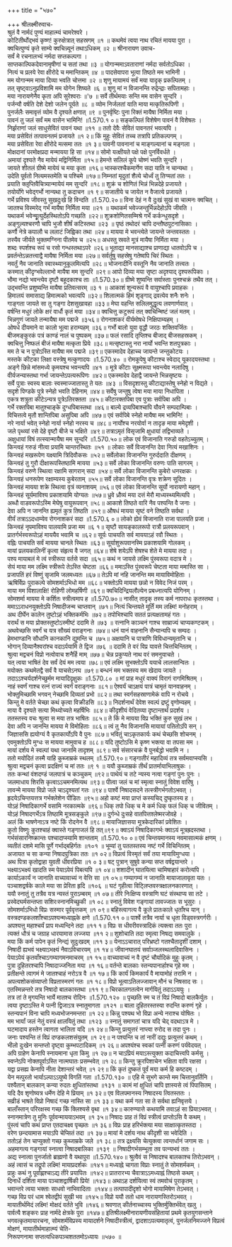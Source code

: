 +++
title = "५७०"

+++
श्रीलक्ष्मीरुवाच-  
श्रुतं वै नार्मदं पुण्यं माहात्म्यं चामरेश्वरे ।  
कोटितीर्थोद्भवं कृष्ण! कुरुक्षेत्रात् सहस्रगम् ॥१ ॥
कथमेवं त्वया नाथ रचितं मायया पुरा ।  
क्वचित्पुण्यं कृते साम्ये क्वचिन्न्यूनं तथाऽधिकम् ॥२ ॥
श्रीनारायण उवाच-  
सर्वं मे रचनालभ्यं नर्मदा सप्तकल्पगा ।  
साप्तकाल्पिकदेवानामृषीणां च सतां तथा ॥३ ॥
योगान्ममाऽवताराणां नर्मदा सर्वतोऽधिका ।  
नित्यं च प्रलये रेवा क्षीरोदे च ममान्तिकम् ॥४ ॥
पादसेवापरा भूत्वा तिष्ठते मम भामिनी ।  
मम योगान्मम माया दिव्या भवति चोत्तमा ॥२ ॥
शृणु मायामयं सर्वं मया यादृक् प्रकल्पितम् ।  
तत् सृष्ट्वाऽनुप्रविशामि मम योगेन शिष्यते ॥६ ॥
शृणु मां न विजानन्ति रुद्रेन्द्राः सपितामहाः ।  
मया नारायणेनैव कृता अपि सुरेश्वराः ॥'७ ॥
सर्वे तीर्थमयाः सन्ति मम वासेन सुन्दरि ।  
पर्जन्यौ वर्षति देशे देशो जलेन पूर्यते ॥८ ॥
व्योम निर्जलतां याति माया मत्कृतिरूपिणी ।  
पुनर्जलैः समावृत्तं व्योम वै दृश्यते क्षणात् ॥९ ॥
पुनर्वृष्टिः पुना रिक्तं मायैषा निर्मिता मया ।  
पावनं तु जलं सर्वं मम वासेन भामिनि! ॥1.570.१ ०॥
सङ्कल्पितं विशेषेण पावनं वै विशेषतः ।  
निर्झराणां जलं साधुसेवितं पावनं यथा ॥११ ॥
ततो देवैः सेवितं पावनतरं भवत्यपि ।  
मया प्रसेवितं तत्पावनतमं प्रजायते ॥१ २॥
किं मुहुः सेवितं तच्च तत्रापि प्रतिकल्पगम् ।  
मया प्रसेविता रेवा क्षीरोदे मत्समा ततः ॥१ ३॥
पावनी पावनानां च माङ्गल्यानां च मङ्गला ।  
मोक्षदानां परमोक्षप्रदा मन्मायया हि सा ॥१४॥
सोमो यत्क्षीयते पक्षे पक्षे पुनर्विवर्धते ।  
अमायां दृश्यते नैव मायेयं मद्विनिर्मिता ॥१५॥
हेमन्ते सलिलं कूपे चोष्णं भवति सुन्दरि ।  
जायते शीतलं ग्रीष्मे मायेयं च मया कृता ॥१६॥
भास्करश्चैकमार्गेण सदा याति न चान्यथा ।  
उदेति पूर्वतो नित्यमस्तमेति च पश्चिमे ॥१७॥
निम्नतां मृदुतां शैत्ये चोर्ध्वं तु तिग्मतां ततः ।  
प्रयाति क्लृप्तिवैचित्र्यान्मायेयं मम सुन्दरि ॥१८॥
शुक्रं च शोणितं भिन्नं भिन्नदेहे प्रजायते ।  
तयोर्योगे भवेद्गर्भो नान्यथा तु कदाचन ॥१ ९॥
सजातीये च जायेत न वैजात्ये प्रजायते ।  
गर्भे प्रविश्य जीवस्तु सुखदुःखे हि विन्दति ॥1.570.२०॥
विना देहं न वै दुःखं सुखं वा चात्मनः क्वचित् ।  
जातश्च विस्मरेद् गर्भं मायैषा निर्मिता मया ॥२१ ॥
यथाकर्म भवेज्जन्तुर्भिन्नदेहोऽपि जीवति ।  
यथाकर्म भवेन्मूृत्युर्देहस्थितोऽपि गच्छति ॥२२॥
शुक्रशोणितसम्मिश्रे गर्भे कर्कन्धुसदृशे ।  
अङ्गुल्यश्चरणौ चापि भुजौ शीर्षं कटिस्तथा ॥२३ ॥
पृष्ठं तथोदरं चापि दन्तौष्ठपुटनासिकाः ।  
कर्णौ नेत्रे कपालौ च ललाटं जिह्विका तथा ॥२४॥
मायया मे भवन्त्येते जायन्ते जन्तवस्ततः ।  
तस्यैव जीर्यते भुक्तमग्निना पीतमेव च ॥२५॥
अधस्तु स्रवते मूत्रं मायैषा निर्मिता मया ।  
शब्दः स्पर्शश्च रूपं च रसो गन्धस्तथाऽपरे ॥२६॥
भूताद्या मानसाद्याश्च प्राणाद्या धातवोऽपि च ।  
प्रवर्तन्तेऽन्नतत्त्वाद्वै मायैषा निर्मिता मया ॥२७॥
सर्वर्तुषु सहस्रेषु गतेष्वपि चिरं स्थितः ।  
नवर्तुं नैव जानाति स्वास्थ्यानुकूलमित्यपि ॥२८॥
भोजनादीनि वस्तूनि नैव जानाति तत्त्वतः ।  
कस्मात् कीदृग्भवेल्लाभो मायैषा मम सुन्दरि ॥२९॥
आपो दिव्या मया सृष्टा अदृश्याद् दृश्यरूपिकाः ।  
भौमा नद्यो भवन्त्येव दृष्टौ बहूदकाश्च ताः ॥1.570.३०॥
ग्रीष्मे शुष्यन्ति सर्वास्ताः पुनश्चक्रं तथैव तत् ।  
उद्भवन्ति प्रशुष्यन्ति मायैषा प्रतिवत्सरम् ॥३ १ ॥
आकाशं शून्यरूपं वै वायुश्चापि प्रवाहकः ।  
हिमालयं समासाद्य हिमात्मको भवत्यपि ॥३२॥
शिलात्मकं हिमं शृङ्गाद् द्रवत्येव शनैः शनेः ।  
गाङ्गता जायते सा तु गङ्गा देशसुखावहा ॥३३॥
मेघा वहन्ति सलिलमुद्धृत्य लवणार्णवात् ।  
वर्षन्ति मधुरं लोके क्षरं वार्धौ कृतं मया ॥३४॥
क्वचित्तु कटुरूपं तत् क्वचिन्मिष्टं जलं मतम् ।  
भिन्नगुणं जायते तन्मायैषा मम पद्मजे ॥३५६॥
रोगनाशकरं वीर्यमोषधे निक्षिपाम्यहम् ।  
ओषधे दीयमाने वा कालो भूत्वा हराम्यहम् ॥३६॥
गर्भो बालो युवा वृद्धौ जरठः शक्तिवर्जितः ।  
बीजमङ्कुरकं पत्रं काण्डं नालं च पुष्पकम् ॥३७॥
फलं रसादि तृप्तिश्च बीजाद् बीजसहस्रकम् ।  
क्वचित्तु निष्फलं बीजं मायैषा मत्कृता प्रिये ॥३८॥
मत्सृष्टास्तु नरा नार्यो भवन्ति शतपुत्रकाः ।  
मम ते च न पुत्रोऽस्ति मायैषा मम पद्मजे ॥३९॥
एकस्मादेव देहाच्च जायन्ते जन्तुकोटयः ।  
मस्तके कीटका लिक्षा वस्त्रेषु मत्कुणादयः ॥1.570.४० ॥
रोमकूपेषु कीटाश्च स्वेदाद् यूकादयस्तथा ।  
अङ्गे छिन्ने मांसमध्ये कृमयश्च भवन्त्यपि ॥४१ ॥
मूत्रे कीटाः सूक्ष्मरूपा भवन्त्येव नलादिषु ।  
वीर्यजन्यास्तथा गर्भा जायन्तेऽपत्यरूपिणः ॥४२॥
एकस्मादेव देहाद्वै जायन्ते भिन्नसृष्टयः ।  
सर्वे पुत्राः स्वस्य बालाः स्वस्माज्जातास्तु ते यतः ॥४३ ॥
विसदृशास्तु कीटाद्यास्तेषु स्नेहो न विद्यते ।  
सदृशे पिण्डके पुत्रे स्नेहो भवति देहिनाम् ॥४४॥
सर्वेषु जन्तुषु त्वेषा मया माया निधापिता ।  
एकत्र शत्रुता कीटेऽन्यत्र पुत्रेऽतिरक्तता ॥४५॥
कीटारक्तपिबा एव पुत्राः सर्वपिबा अपि ।  
गर्भे रक्तपिबा मातुश्चाङ्के दुग्धपिबास्तथा ॥४६॥
बाल्ये द्रव्यपिबाश्चापि यौवने सम्पदाम्पिबाः ।  
विचित्तत्वे मृतौ शान्तिपिबा असुपिबा अपि ॥४७॥
एवं सर्वपिबे स्नेहो मायैषा मम भामिनि! ।  
नरे नार्या भवेत् स्नेहो नार्या स्नेहो नरस्य च ॥४८॥
नार्योश्च नरयोर्वा न तादृङ माया ममेदृशी ।  
जले पृथ्व्यां रसे देहे वृष्टौ बीजे च भक्षिते ॥४९॥
तत्राऽमृतं विसृजामि क्षुधायां तद्विभाव्यते ।  
अक्षुधायां विषं तत्स्यान्मायैषा मम सुन्दरि ॥1.570.५०॥
लोक एवं विजानाति गरुडो वहतेऽच्युतम् ।  
किन्त्वहं गरुडं नीत्वा प्रयामि चान्तरस्थितः ॥५१ ॥
लोकाः सर्वे विजानन्ति देवा नित्यं मखाशिनः ।  
किन्त्वहं मखरूपेण यक्ष्यामि त्रिदिवौकसः ॥५२॥
सर्वेलोका विजानन्ति गुरुर्ददाति दीक्षणम् ।  
किन्त्वहं तु गुरौ दीक्षारूपस्तिष्ठामि मायया ॥५३॥
सर्वे लोका विजानन्ति वरुणः पाति सागरम् ।  
किन्त्वहं वरुणे स्थित्वा रक्षामि सागरान् सदा ॥५४॥
सर्वे लोका विजानन्ति कुबेरो धनरक्षकः ।  
किन्त्वहं धनरूपेण रक्षाम्यस्य कुबेरताम् ॥५५॥
सर्वे लोका विजानन्ति वृत्रः शक्रेण सूदितः ।  
किन्त्वहं मायया शक्रे स्थित्वा वृत्रं व्यनाशयम् ॥५६॥
एवं लोका विजानन्ति सूर्यो नारायणो महान् ।  
किन्त्वहं सूर्यमाविश्य प्रकाशयामि योग्यतः ॥५७॥
ध्रुवे ध्रौव्यं मया दत्तं मेरौ माध्यस्थ्यमित्यपि ।  
अब्धौ वाडवरूपोऽस्मि मेघेषु वायुरूपवान् ॥५८॥
आकाशे तिष्ठते वारि नैव पश्यन्ति वै जनाः ।  
देवा अपि न जानन्ति ह्यमृतं कुत्र तिष्ठति ॥५९॥
औषधं मायया सृष्टं वने तिष्ठति सर्वथा ।  
वीर्यं तत्राऽऽदधाम्येव रोगनाशकरं सदा ॥1.570.६ ०॥
लोको ह्येवं विजानाति राजा पालयति प्रजा ।  
किन्त्वहं नृपमाविश्य पालयामि प्रजा मम ॥६ १॥
सृष्टौ सायङ्कालरूपो रात्रौ प्रलयरूपवान् ।  
प्रातर्गर्भस्वरूपोऽहं माययैव भवामि च ॥६२॥
सूर्यः पाचयति सर्व माययाऽहं रवौ स्थितः ।  
वह्निः पाचयति सर्वं मायया चानले स्थितः ॥६३॥
सूर्याशुरूपवानस्मि प्रकाशयामि गोलकम् ।  
मायां प्रलयकालिनीं कृत्वा संहृत्य वै जगत् ॥६४॥
शेषे शयेऽपि शेषश्च शेते मे मायया तदा ।  
पश्य मायाबलं मे त्वं स्त्रीरूपा वर्तसे सदा ॥६५॥
कथं न जायसे लक्ष्मि पुंस्वरूपा वदात्र मे ।  
सेयं माया मम लक्ष्मि स्त्रीरूपे तेऽस्ति चेष्टता ॥६६॥
ममाऽस्ति पुंस्वरूपे चेष्टता माया ममास्ति सा ।  
प्रजापतिं हरं विष्णुं सृजामि जलमध्यतः ॥६७॥
तेऽपि मां नहि जानन्ति मम मायाविमोहिताः ।  
ऋषिर्विप्रः पुराकल्पे सोमशर्माऽभिधो मम ॥६८॥
भक्तोऽपि मायया छन्नो न विवेद निजं परम् ।  
माया मम विशालाक्षि! रोहिणी लोमहर्षिणी ॥६९॥
क्वचिदिन्द्रियलौल्येन प्रबध्नात्यपि योगिनम् ।  
सोमशर्मा मायया मे कर्शितः स्त्रीत्वमाप ह ॥1.570.७०॥
नासीत् तादृक् तस्य कर्म नापराधः कृतस्तथा ।  
ममाऽऽराधनयुक्तोऽपि निषादीजन्म चाप्तवान् ॥७१॥
नित्यं चिन्तयते मूर्तिं मम लक्ष्मि! मनोहराम् ।  
अथ दीर्घेन कालेन तुष्टोऽहं भक्तिकर्मभिः ॥७२॥
तपोभिश्चापि सततं प्रत्यक्षतामहं गतः ।  
वरार्थं स मया प्रोक्तस्तुष्टोऽस्मीष्टं ददामि ते ॥७३ ॥
रत्नानि काञ्चनं गाश्च साम्राज्यं चाप्यकण्टकम् ।  
अथवेच्छसि स्वर्गं च यत्र सौख्यं वराङ्गनाः ॥७४॥
धनं यानं वाहनानि सैन्यान्यपि च सम्पदः ।  
हेमभाण्डानि सौधानि कानकानि द्युमन्ति च ॥७५॥
अक्षयानि च पात्राणि विविधान्यमृतानि च ।  
भोगान् दिव्यानैश्वरांश्च वदाऽर्पयामि ते द्विज ॥७६ ॥
ददामि ते वरं विप्र यावत्ते चित्तचिन्तितम् ।  
श्रुत्वा मद्वचनं विप्रो नत्वोवाच शनैर्हि माम् ॥७७॥
चेन्न प्रकुप्यते नाथ वरं समनुयाचते ।  
यत् त्वया भाषितं देव सर्वं देयं मम त्वया ॥७८॥
एवं लक्ष्मि सुभक्तोऽपि ययाचे लालसान्वितः ।  
मयोक्तः कथमेतद्वै सर्वं वै याचसेऽनघ ॥७९॥
बन्धनं मम भक्तस्य मम खेदाय जायते ।  
तदाऽऽश्चर्यदर्शनेच्छुर्मम मायादिदृक्षुकः ॥1.570.८० ॥
मां प्राह मधुरं वाक्यं विरागं रागमिश्रितम् ।  
नाहं स्वर्णं गाश्च रत्नं राज्यं स्वर्गं वराङ्गनाः ॥८१॥
ऐश्वर्यं चाऽक्षयं पात्रं चामृतं यानवाहनम् ।  
भोक्तुमिच्छामि भगवन् नेच्छामि दिव्यतां प्रभो ॥८२॥
तथा स्वर्गसहस्राणामेकं वापि न रोचये ।  
किन्तु मे वर्तते चेच्छा कथं कृत्वा विक्रीडसि ॥८३॥
निदर्शनार्थं देवेश स्वल्पं द्रष्टुं वृणोम्यहम् ।  
माया वै दृश्यते सत्या मिथ्योच्यते महर्षिभिः ॥८४॥
कीदृशीयं वेदितव्या दृष्टान्तार्थं प्रदर्शय ।  
ततस्तस्य वचः श्रुत्वा स मया तत्र भाषितः ॥८५॥
ते किं मे मायया विप्र भक्तिं कुरु सुखं लभ ।  
देवा अपि न जानन्ति मायया मे विमोहिताः ॥८६॥
त्वं तु नैव विजानासि मायायां पतितोऽपि सन् ।  
जिज्ञाससि ह्ययोग्यं वै कृतकार्योऽपि वै पुनः ॥८७॥
भवितुं चाऽकृतकार्यः कथं चेच्छसि शोचनम् ।  
एवमुक्तोऽपि मुग्धः स मायया मामुवाच ह ॥८८॥
यदि तुष्टोऽसि मे कृष्ण भक्त्या वा तपसा मम ।  
मायां दर्शय मे स्वल्पां यथा जानामि तादृशम् ॥८९॥
सर्व संसारचक्रं वै पुनर्बद्धो भवामि न ।  
ततो मयोदितं तस्मै याहि कुब्जाम्रकं स्थलम् ॥1.570.९०॥
गङ्गातीरं महादिव्यं तत्र सर्वमवाप्स्यसि ।  
श्रुत्वा मद्वचनं कृत्वा प्रदक्षिणं च मां ततः ॥९ १ ॥
ययौ कुब्जाम्रकं तीर्थं प्रातर्मायाभिलाषुकः ।  
ततः कन्थां वंशदण्डं जलपात्रं च कञ्चुकम् ॥९२॥
पाथेयं च तटे न्यस्य नत्वा गङ्गां पुनः पुनः ।  
जलमाधाय शिरसि कृत्वाऽऽचमनमित्यथ ॥९३॥
पीत्वा जलं च मां स्मृत्वा स्नातुं विवेश वारिषु ।  
तावन्मे मायया विप्रो जले चाऽदृश्यतां गतः ॥९४॥
पार्श्वे निषादसदने तत्स्त्रीगर्भगतोऽभवत् ।  
हृदयेऽचिन्तयत्तत्र गर्भक्लेशेन पीडितः ॥९५॥
अहो कष्टं मया प्राप्तं कस्यचिद् दुष्कृतस्य ह ।  
योऽहं निषादिकागर्भे वसामि नरकात्मके ॥९६॥
धिक् तपो धिक् च मे कर्म धिक् फलं धिक् च जीवितम् ।  
योऽहं निषादगर्भेऽत्र तिष्ठामि मूत्रसङ्कुले ॥९७॥
दुर्गन्धे दुःसहे वातपित्तश्लेष्मरजोवहे ।  
अलं किं भाषणेनाऽत्र नष्टे किं रोदनेन वै ॥९८॥
मायाजिज्ञासया मूत्रकेदारिकां प्रवेशितः ।  
कुतो विष्णुः कुतश्चाहं क्वास्ते गङ्गाजलं हि तत्॥९९॥
क्वाऽयं निषादिकागर्भः क्वाऽयं मूत्रह्रदस्तथा ।  
गर्भसंसारनिष्क्रान्तः पश्चादाप्स्यामि शान्तताम् ॥1.570.१० ०॥
एवं चिन्तयमानस्य नवमासात्मकं क्षणम् ।  
व्यतीतं दशमे मासि पूर्णे गर्भाद्बहिर्गतः ॥१०१ ॥
भूम्यां तु पततस्तस्य नष्टं गर्भे विचिन्तितम् ।  
अजायत च सा कन्या निषादपुत्रिका ततः ॥१ ०२॥
विप्रत्वं विस्मृतं सर्वं तया मायाविमुग्धया ।  
अथ पित्रा कृतोद्वाहा युवती धीवरप्रिया ॥१ ० ३॥
षट् पुत्रान् सुषुवे कन्या सप्त वर्षद्वयान्तरे ।  
भक्ष्याऽभक्ष्यं खादति स्म पेयाऽपेयं पिबत्यपि ॥१ ०४॥
शशादीन् घातयित्वा चामिषाहारं करोत्यपि ।  
कार्याऽकार्यं न जानाति वाच्यावाच्यं न वेत्ति सा ॥१ ०५॥
गम्यागम्यं न जानाति मायाजालावृता यतः ।  
पञ्चाशद्वर्षके काले मया सा प्रेरिता हृदि ॥१०६ ॥
घटं गृहीत्वा विट्लिप्तवस्त्रक्षालनकारणात् ।  
ययौ स्नातुं तु तत्रैव यत्र न्यस्तं पुराऽम्बरम् ॥१ ०७॥
तीरे निःक्षिप्य वस्त्राणि घटं संस्थाप्य सा तटे ।  
प्रस्वेदघर्मसन्तप्ता सशिरःस्नानमिच्छुकी ॥१ ०८॥
स्नातुं विवेश गङ्गायां तावज्जातः स भूसुरः ।  
सोमशर्माऽभिधो विप्रः सस्मार पूर्ववृत्तकम् ॥१ ०९॥
बहिस्त्वागत्य वै कूले प्रातःकाले धृताँश्च यान् ।  
वस्त्रदण्डकलशाँश्चाऽपश्यन्मध्याह्नके क्षणे ॥1.570.११ ०॥
पार्श्वे तत्रैव नार्या च धृता विड्वस्त्रगर्गरीः ।  
अपश्यत्तु महाश्चर्यं प्राप मध्यन्दिने तदा ॥११ १॥
विप्रः स धीवरीवस्त्रादिकं त्यक्त्वा ततः पुरा ।  
त्यक्तं धौत्रं च जग्राह धारयामास लज्जया ॥११ २॥
शुशोचाति तदा स्मृत्वा निषद्य समवालुके ।  
मया किं कर्म पापेन कृतं निन्द्यं सुदुःखदम् ॥११ ३॥
येनाऽऽचारात् परिभ्रष्टो गतश्चैतादृशीं दशाम् ।  
निषादी ह्यभवं भक्ष्याऽभक्ष्यं नैवाऽविचारयम् ॥१ १४॥
जीवानघातयं सर्वाञ्जलस्थलादिवासिनः ।  
पेयाऽपेयं कृतवाँश्चाऽगम्यागमनमाचरम् ॥१ १५॥
वाच्यावाच्यं न वै दृष्टं चौर्यादिकं मुहुः कृतम् ।  
पुत्रा दुहितरश्चापि निषादाज्जनिता मया ॥१ १६॥
वर्तन्ते बालकाः स्तन्यपानार्हाश्च गृहे मम ।  
प्रतीक्षन्ते त्वागमं मे जातश्चाहं नरोऽत्र वै ॥१ १७॥
किं कार्यं किमकार्यं वै मायामोहं तरामि न ।  
अपत्यशोकसंव्याप्तो विप्रतास्मरणं गतः ॥१ १८॥
विप्रो भूत्वाऽतिलज्जावान् मौनं च निषसाद सः ।  
एतस्मिन्नन्तरे तत्र निषादो बालकास्तथा ॥११ ९॥
चिरकालगतत्वेन मार्गयितुं तदाऽऽययुः ।  
तत्र तां ते मृगयन्ति भार्ये मातश्च रोदिनः ॥1.570.१२० ॥
पृच्छति स्म च तं विप्रं निषादो बालकैर्युतः ।  
त्वया दृष्टाऽस्ति मे पत्नी द्विजाऽत्र स्नातुमागता ॥१२१ ॥
बाला दुहितरस्तस्या रुदन्ति करुणं गृहे ।  
स्तन्यपानं विना चापि मध्यभोजनमन्तरा ॥१ २२॥
किन्नु पश्यथ भो विप्रा अन्ये नराश्च योषितः ।  
मम भार्यां जलं नेतुं वस्त्रं क्षालयितुं तथा ॥१२३ ॥
स्नातुं समागतां चात्र यदि चेद् वदथाऽत्र मे ।  
घटमादाय हस्तेन त्वागता भालिता यदि ॥१ २४॥
किन्तु प्रत्युत्तरं नाप्त्वा रुरोद स तदा पुनः ।  
जनाः पश्यन्ति तं विप्रं दण्डकलशसंयुतम् ॥१ २९॥
न पश्यन्ति च तां नारीं दद्युः प्रत्युत्तरं कथम् ।  
भीलो दुःखेन सन्तप्तो दृष्ट्वा कुम्भपटादिकम् ॥१ २६॥
अपश्यंश्च स्वकां पत्नीं करुणं पर्यवेदयत् ।  
अपि ग्राहेण केनापि स्नायमाना धृता किमु ॥१ २७॥
न चाऽप्रियं मयाऽस्त्युक्ता कदाचित्त्वपि कर्मसु ।  
स्वप्नेऽपि नोक्तपूर्वाऽस्ति नात्मघातः प्रसम्भवेत् ॥१ २८॥
किन्तु क्रूरपिशाचेन भक्षिता वापि रक्षसा ।  
यद्वा प्रसह्य केनापि नीता देशान्तरं भवेत् ॥१ २९॥
किं कृतं दुष्कतं पूर्वं मया कर्म हि कष्टदम् ।  
येन मत्पुरतो भार्याऽल्पाऽऽयुष्ये विगतिं गता ॥1.570.१३० ॥
एहि मे सुभगे कान्ते मम चित्तानुवर्तिनि ।  
पश्यैतान् बालकान् कन्या रुदतः क्षुधितांस्तथा ॥१३१ ॥
कामं मां क्षुधितं चापि ज्ञास्यसे त्वं पिपासितम् ।  
यदि दैव शृणोष्यत्र धर्मेण देहि मे प्रियाम् ॥१ ३२॥
एव विलपमानस्य निषादस्य त्वितस्ततः ।  
सव्रीडं भाषते विप्रो निषादं गच्छ नास्ति सा ॥१ ३३॥
यथा कर्म गता सा ते सर्वथा ह्यनिवृत्तये ।  
बालाँस्तान् परिरक्षस्व गच्छ किं क्लिश्यसे वृथा ॥१ ३४॥
कारुण्यात्ते कथयामि तवाऽहं सा प्रियाऽभवत् ।  
स्नानमात्रेण तु मुनिः पूर्ववन्माययाऽभवम् ॥१ ३५॥
निषादः प्राह तं विप्रं स्त्रीत्वं प्राप्तोऽसि वै कथम् ।  
पुंस्त्वं चापि कथं प्राप्त एतदाचक्ष्व पृच्छतः ॥१ ३६॥
विप्रः प्राह हरिर्भक्त्या मया साक्षात्कृतस्तदा ।  
वरेण छन्दयामास मयाऽपि चेप्सितं तदा ॥१ ३७॥
मायां मे दर्शय नाथ कीदृशी सा भवेदिति ।  
ततोऽहं तेन चाप्युक्तो गच्छ कुब्जाम्रके जले ॥१ ३८॥
तत्र द्रक्ष्यसि चेत्युक्त्वा त्वन्तर्धानं जगाम सः ।  
अहमागत्य गङ्गायां स्नात्वा निषादबालिका ॥१३९ ॥
निषादीगर्भसम्भूता तव पत्न्यभवं ततः ।  
अद्य स्नात्वा पुनर्जातो ब्राह्मणो वै यथापुरा ॥1.570.१४०॥
श्रुत्वैवं स निषादश्च बालकाश्च तिरोऽभवन् ।  
अहं त्वासं च तद्रूपो लक्ष्मि! मायाप्रदर्शकः ॥१४१॥
मध्याह्ने चागता विप्राः स्नातुं ते सोमशर्मकम् ।  
प्राहुः कथं नु पूर्वाह्णश्चाऽद्य तीरे प्रयापितः ॥१४२॥
प्रातरारभ्य चैवात्राऽऽमध्याह्नं तिष्ठसे कथम् ।  
दिनार्धे दर्शिता माया पञ्चाशद्वार्षिकी प्रिये! ॥१४३॥
अथाऽह दर्शयित्वा स्वं तमवोचं पुराकृतम् ।  
भवान्तरे त्वया भक्ताः साधवो नाभिवादिताः ॥१४४॥
तत्पापादीदृशो भोगो मायामिषेण तेऽभवत् ।  
गच्छ विप्र परं धाम श्वेतद्वीपं सुखी भव ॥१४५॥
विप्रो ययौ ततो धाम नारायणस्तिरोऽभवत् ।  
मायातीर्थमिदं लक्ष्मि! मोक्षदं वर्तते भुवि ॥१४६॥
श्रवणात् कीर्तनाच्चास्य भुक्तिर्मुक्तिर्भवेत् खलु ।  
पार्वत्यै शङ्करः प्राह नार्मदे क्षेत्रके पुरा ॥१४७॥
इतिश्रीलक्ष्मीनारायणीयसंहितायां प्रथमे कृतयुगसन्ताने भगवत्कृतमायारचना, सोमशर्मविप्रस्य मायादर्शने निषादीस्त्रीत्वं, द्वादशाऽपत्यमातृत्वं, पुनर्जलनिमज्जने विप्रत्वं मोक्षणं, मायातीर्थमाहात्म्यं चेति-  
निरूपणनामा सप्तत्यधिकपञ्चशततमोऽध्यायः ॥५७० ॥
    
